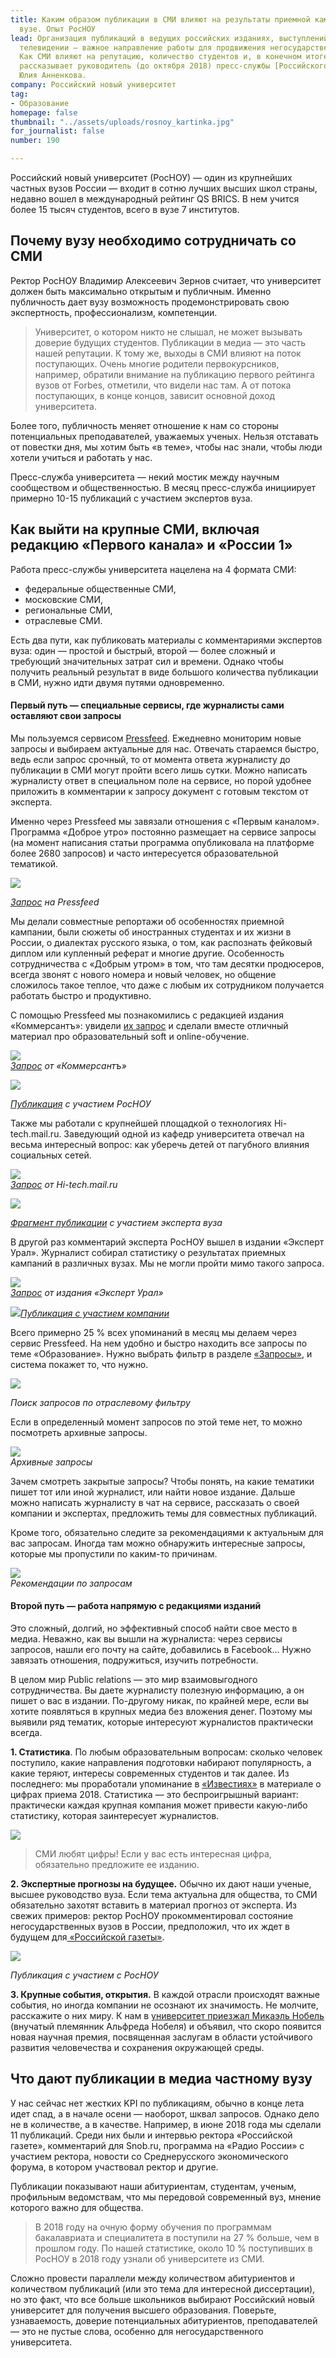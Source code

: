 ```yaml
---
title: Каким образом публикации в СМИ влияют на результаты приемной кампании в частном
  вузе. Опыт РосНОУ
lead: Организация публикаций в ведущих российских изданиях, выступлений ученых на
  телевидении — важное направление работы для продвижения негосударственного вуза.
  Как СМИ влияют на репутацию, количество студентов и, в конечном итоге, доход университета,
  рассказывает руководитель (до октября 2018) пресс-службы [Российского нового университета](http://rosnou.ru/)
  Юлия Анненкова.
company: Российский новый университет
tag:
- Образование
homepage: false
thumbnail: "../assets/uploads/rosnoy_kartinka.jpg"
for_journalist: false
number: 190

---
```

Российский новый университет (РосНОУ) — один из крупнейших частных вузов России — входит в сотню лучших высших школ страны, недавно вошел в международный рейтинг QS BRICS. В нем учится более 15 тысяч студентов, всего в вузе 7 институтов.

## Почему вузу необходимо сотрудничать со СМИ

Ректор РосНОУ Владимир Алексеевич Зернов считает, что университет должен быть максимально открытым и публичным. Именно публичность дает вузу возможность продемонстрировать свою экспертность, профессионализм, компетенции.

> Университет, о котором никто не слышал, не может вызывать доверие будущих студентов. Публикации в медиа — это часть нашей репутации. К тому же, выходы в СМИ влияют на поток поступающих. Очень многие родители первокурсников, например, обратили внимание на публикацию первого рейтинга вузов от Forbes, отметили, что видели нас там. А от потока поступающих, в конце концов, зависит основной доход университета.

Более того, публичность меняет отношение к нам со стороны потенциальных преподавателей, уважаемых ученых. Нельзя отставать от повестки дня, мы хотим быть «в теме», чтобы нас знали, чтобы люди хотели учиться и работать у нас.

Пресс-служба университета — некий мостик между научным сообществом и общественностью. В месяц пресс-служба инициирует примерно 10-15 публикаций с участием экспертов вуза.

## Как выйти на крупные СМИ, включая редакцию «Первого канала» и «России 1»

Работа пресс-службы университета нацелена на 4 формата СМИ:

* федеральные общественные СМИ,
* московские СМИ,
* региональные СМИ,
* отраслевые СМИ.

Есть два пути, как публиковать материалы с комментариями экспертов вуза: один — простой и быстрый, второй — более сложный и требующий значительных затрат сил и времени. Однако чтобы получить реальный результат в виде большого количества публикации в СМИ, нужно идти двумя путями одновременно.

#### Первый путь — специальные сервисы, где журналисты сами оставляют свои запросы

Мы пользуемся сервисом [Pressfeed](https://pressfeed.ru/). Ежедневно мониторим новые запросы и выбираем актуальные для нас. Отвечать стараемся быстро, ведь если запрос срочный, то от момента ответа журналисту до публикации в СМИ могут пройти всего лишь сутки. Можно написать журналисту ответ в специальном поле на сервисе, но порой удобнее приложить в комментарии к запросу документ с готовым текстом от эксперта.

Именно через Pressfeed мы завязали отношения с «Первым каналом». Программа «Доброе утро» постоянно размещает на сервисе запросы (на момент написания статьи программа опубликовала на платформе более 2680 запросов) и часто интересуется образовательной тематикой.

![](../assets/uploads/pervyi_kanal_zapros.jpg)

[_Запрос_](https://pressfeed.ru/query/31520) _на Pressfeed_

Мы делали совместные репортажи об особенностях приемной кампании, были сюжеты об иностранных студентах и их жизни в России, о диалектах русского языка, о том, как распознать фейковый диплом или купленный реферат и многие другие. Особенность сотрудничества с «Добрым утром» в том, что там десятки продюсеров, всегда звонят с нового номера и новый человек, но общение сложилось такое теплое, что даже с любым их сотрудником получается работать быстро и продуктивно.

С помощью Pressfeed мы познакомились с редакцией издания «Коммерсантъ»: увидели [их запрос](https://pressfeed.ru/query/23475) и сделали вместе отличный материал про образовательный soft и online-обучение.

![](../assets/uploads/kommersant_zapros_rosnoy.jpg)  
[_Запрос_](https://pressfeed.ru/query/23475) _от «Коммерсантъ»_

![](../assets/uploads/kommerant_tekst_rosnoy.jpg)

[_Публикация_](https://www.kommersant.ru/doc/3083077) _с участием РосНОУ_

Также мы работали с крупнейшей площадкой о технологиях Hi-tech.mail.ru. Заведующий одной из кафедр университета отвечал на весьма интересный вопрос: как уберечь детей от пагубного влияния социальных сетей.

![](../assets/uploads/hi-tech_zapros.jpg)  
[_Запрос_](https://pressfeed.ru/query/39543) _от Hi-tech.mail.ru_

![](../assets/uploads/hi-tech_txt_2.jpg)

[_Фрагмент публикации_](https://hi-tech.mail.ru/review/vliyayut-li-socialnye-seti-na-povedenie-podrostkov/#a07) _с участием эксперта вуза_

В другой раз комментарий эксперта РосНОУ вышел в издании «Эксперт Урал». Журналист собирал статистику о результатах приемных кампаний в различных вузах. Мы не могли пройти мимо такого запроса.

![](../assets/uploads/expert_rosnoy.jpg)  
[_Запрос_](https://pressfeed.ru/query/23225) _от издания «Эксперт Урал»_

![](../assets/uploads/expert_rosnoy_txt.jpg)[_Публикация с участием компании_](http://www.acexpert.ru/archive/nomer-37-701/komu-korochki-inzhenera.html)

Всего примерно 25 % всех упоминаний в месяц мы делаем через сервис Pressfeed. На нем удобно и быстро находить все запросы по теме «Образование». Нужно выбрать фильтр в разделе [«Запросы»](https://pressfeed.ru/all-queries), и система покажет то, что нужно.

![](../assets/uploads/poisk_zaprosov.jpg)

_Поиск запросов по отраслевому фильтру_

Если в определенный момент запросов по этой теме нет, то можно посмотреть архивные запросы.

![](../assets/uploads/Arhiv_zaprosy.jpg)  
_Архивные запросы_

Зачем смотреть закрытые запросы? Чтобы понять, на какие тематики пишет тот или иной журналист, или найти новое издание. Дальше можно написать журналисту в чат на сервисе, рассказать о своей компании и экспертах, предложить темы для совместных публикаций.

Кроме того, обязательно следите за рекомендациями к актуальным для вас запросам. Иногда там можно обнаружить интересные запросы, которые мы пропустили по каким-то причинам.

![](../assets/uploads/rekomendacii_zaprosy.jpg)  
_Рекомендации по запросам_

#### Второй путь — работа напрямую с редакциями изданий

Это сложный, долгий, но эффективный способ найти свое место в медиа. Неважно, как вы вышли на журналиста: через сервисы запросов, нашли его почту на сайте, добавились в Facebook… Нужно завязать отношения, подружиться, изучить потребности.

В целом мир Public relations — это мир взаимовыгодного сотрудничества. Вы даете журналисту полезную информацию, а он пишет о вас в издании. По-другому никак, по крайней мере, если вы хотите появляться в крупных медиа без вложения денег. Поэтому мы выявили ряд тематик, которые интересуют журналистов практически всегда.

**1. Статистика**. По любым образовательным вопросам: сколько человек поступило, какие направления подготовки набирают популярность, а какие теряют, интересы современных студентов и так далее. Из последнего: мы проработали упоминание в [«Известиях»](https://iz.ru/783226/2018-08-29/budushchie-pedagogi-ne-khotiat-zanimatsia-problemnymi-detmi) в материале о цифрах приема 2018. Статистика — это беспроигрышный вариант: практически каждая крупная компания может привести какую-либо статистику, которая заинтересует журналистов.

![](../assets/uploads/izvestia_rosnoy.jpg)

> СМИ любят цифры! Если у вас есть интересная цифра, обязательно предложите ее изданию.

**2. Экспертные прогнозы на будущее.** Обычно их дают наши ученые, высшее руководство вуза. Если тема актуальна для общества, то СМИ обязательно захотят вставить в материал прогноз от эксперта. Из свежих примеров: ректор РосНОУ прокомментировал состояние негосударственных вузов в России, предположил, что их ждет в будущем для[ «Российской газеты»](https://rg.ru/2017/08/20/kakie-vuzy-nakazal-rosobrnadzor.html).

![](../assets/uploads/RG_rosnoy.jpg)

_Публикация с участием с РосНОУ_

**3. Крупные события, открытия.** В каждой отрасли происходят важные события, но иногда компании не осознают их значимость. Не молчите, расскажите о них миру. К нам в [университет приезжал Микаэль Нобель](https://rg.ru/2017/10/24/nobelevskuiu-premiiu-budut-prisuzhdat-za-alternativnuiu-energetiku.html) (внучатый племянник Альфреда Нобеля) и объявил, что скоро появится новая научная премия, посвященная заслугам в области устойчивого развития человечества и сохранения окружающей среды.

## Что дают публикации в медиа частному вузу

У нас сейчас нет жестких KPI по публикациям, обычно в конце лета идет спад, а в начале осени — наоборот, шквал запросов. Однако дело не в количестве, а в качестве. Например, в июне 2018 года мы сделали 11 публикаций. Среди них были и интервью ректора «Российской газете», комментарий для Snob.ru, программа на «Радио России» с участием ректора, новости со Среднерусского экономического форума, в котором участвовал ректор и другие. 

Публикации показывают наши абитуриентам, студентам, ученым, профильным ведомствам, что мы передовой современный вуз, мнение которого важно для общества.

> В 2018 году на очную форму обучения по программам бакалавриата и специалитета в поступили на 27 % больше, чем в прошлом году. По нашей статистике, около 10 % поступивших в РосНОУ в 2018 году узнали об университете из СМИ.

Сложно провести параллели между количеством абитуриентов и количеством публикаций (или это тема для интересной диссертации), но это факт, что все больше школьников выбирают Российский новый университет для получения высшего образования. Поверьте, узнаваемость, доверие потенциальных абитуриентов, преподавателей — это не пустые слова, особенно для негосударственного университета.
